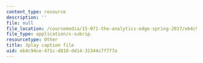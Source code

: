 ```yaml
---
content_type: resource
description: ''
file: null
file_location: /coursemedia/15-071-the-analytics-edge-spring-2017/eb4c94ce471cd810dd1432344c7f777a_1i5TDkri78Y.srt
file_type: application/x-subrip
resourcetype: Other
title: 3play caption file
uid: eb4c94ce-471c-d810-dd14-32344c7f777a
---
```

